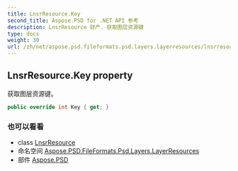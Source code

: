 ```yaml
---
title: LnsrResource.Key
second_title: Aspose.PSD for .NET API 参考
description: LnsrResource 财产. 获取图层资源键
type: docs
weight: 30
url: /zh/net/aspose.psd.fileformats.psd.layers.layerresources/lnsrresource/key/
---
```

## LnsrResource.Key property

获取图层资源键。

```csharp
public override int Key { get; }
```

### 也可以看看

* class [LnsrResource](../)
* 命名空间 [Aspose.PSD.FileFormats.Psd.Layers.LayerResources](../../lnsrresource/)
* 部件 [Aspose.PSD](../../../)


